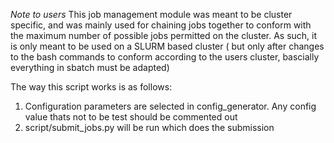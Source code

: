 *Note to users* 
This job management module was meant to be cluster specific, and was mainly used for chaining jobs together to conform with the maximum number of possible jobs permitted on the cluster. As such, it is only meant to be used on a SLURM based cluster ( but only after changes to the bash commands to conform according to the users cluster, bascially everything in sbatch must be adapted)

The way this script works is as follows: 
1) Configuration parameters are selected in config_generator. Any config value thats not to be test should be commented out
2) script/submit_jobs.py will be run which does the submission
